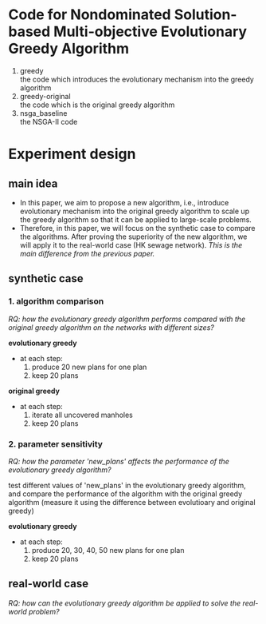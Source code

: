 # **Code for Nondominated Solution-based Multi-objective Evolutionary Greedy Algorithm**

1. greedy\
the code which introduces the evolutionary mechanism into the greedy algorithm
2. greedy-original\
the code which is the original greedy algorithm
3. nsga_baseline\
the NSGA-II code


# **Experiment design**
## main idea
- In this paper, we aim to propose a new algorithm, i.e., introduce evolutionary mechanism into the original greedy algorithm to scale up the greedy algorithm so that it can be applied to large-scale problems.
- Therefore, in this paper, we will focus on the synthetic case to compare the algorithms. After proving the superiority of the new algorithm, we will apply it to the real-world case (HK sewage network). *This is the main difference from the previous paper.*
  
## synthetic case  
### 1. algorithm comparison
*RQ: how the evolutionary greedy algorithm performs compared with the original greedy algorithm on the networks with different sizes?*

**evolutionary greedy**
- at each step:
  1. produce 20 new plans for one plan
  2. keep 20 plans
   

**original greedy**
- at each step:
    1. iterate all uncovered manholes
    2. keep 20 plans

### 2. parameter sensitivity
*RQ: how the parameter 'new_plans' affects the performance of the evolutionary greedy algorithm?*

test different values of 'new_plans' in the evolutionary greedy algorithm, and compare the performance of the algorithm with the original greedy algorithm (measure it using the difference between evolutioary and original greedy)

**evolutionary greedy**
- at each step:
  1. produce 20, 30, 40, 50 new plans for one plan
  2. keep 20 plans


## real-world case
*RQ: how can the evolutionary greedy algorithm be applied to solve the real-world problem?*